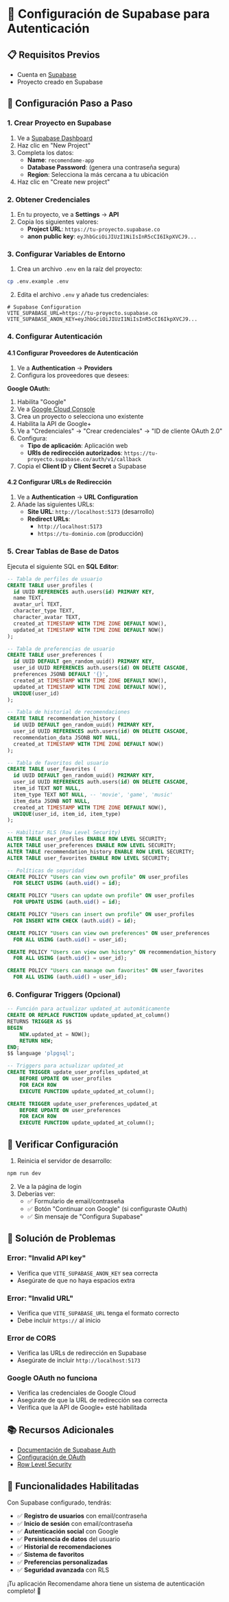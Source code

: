 # 🔐 Configuración de Supabase para Autenticación

## 📋 Requisitos Previos
- Cuenta en [Supabase](https://supabase.com)
- Proyecto creado en Supabase

## 🚀 Configuración Paso a Paso

### 1. Crear Proyecto en Supabase

1. Ve a [Supabase Dashboard](https://app.supabase.com)
2. Haz clic en "New Project"
3. Completa los datos:
   - **Name**: `recomendame-app`
   - **Database Password**: (genera una contraseña segura)
   - **Region**: Selecciona la más cercana a tu ubicación
4. Haz clic en "Create new project"

### 2. Obtener Credenciales

1. En tu proyecto, ve a **Settings** → **API**
2. Copia los siguientes valores:
   - **Project URL**: `https://tu-proyecto.supabase.co`
   - **anon public key**: `eyJhbGciOiJIUzI1NiIsInR5cCI6IkpXVCJ9...`

### 3. Configurar Variables de Entorno

1. Crea un archivo `.env` en la raíz del proyecto:
```bash
cp .env.example .env
```

2. Edita el archivo `.env` y añade tus credenciales:
```env
# Supabase Configuration
VITE_SUPABASE_URL=https://tu-proyecto.supabase.co
VITE_SUPABASE_ANON_KEY=eyJhbGciOiJIUzI1NiIsInR5cCI6IkpXVCJ9...
```

### 4. Configurar Autenticación

#### 4.1 Configurar Proveedores de Autenticación

1. Ve a **Authentication** → **Providers**
2. Configura los proveedores que desees:

**Google OAuth:**
1. Habilita "Google"
2. Ve a [Google Cloud Console](https://console.cloud.google.com)
3. Crea un proyecto o selecciona uno existente
4. Habilita la API de Google+
5. Ve a "Credenciales" → "Crear credenciales" → "ID de cliente OAuth 2.0"
6. Configura:
   - **Tipo de aplicación**: Aplicación web
   - **URIs de redirección autorizados**: `https://tu-proyecto.supabase.co/auth/v1/callback`
7. Copia el **Client ID** y **Client Secret** a Supabase

#### 4.2 Configurar URLs de Redirección

1. Ve a **Authentication** → **URL Configuration**
2. Añade las siguientes URLs:
   - **Site URL**: `http://localhost:5173` (desarrollo)
   - **Redirect URLs**: 
     - `http://localhost:5173`
     - `https://tu-dominio.com` (producción)

### 5. Crear Tablas de Base de Datos

Ejecuta el siguiente SQL en **SQL Editor**:

```sql
-- Tabla de perfiles de usuario
CREATE TABLE user_profiles (
  id UUID REFERENCES auth.users(id) PRIMARY KEY,
  name TEXT,
  avatar_url TEXT,
  character_type TEXT,
  character_avatar TEXT,
  created_at TIMESTAMP WITH TIME ZONE DEFAULT NOW(),
  updated_at TIMESTAMP WITH TIME ZONE DEFAULT NOW()
);

-- Tabla de preferencias de usuario
CREATE TABLE user_preferences (
  id UUID DEFAULT gen_random_uuid() PRIMARY KEY,
  user_id UUID REFERENCES auth.users(id) ON DELETE CASCADE,
  preferences JSONB DEFAULT '{}',
  created_at TIMESTAMP WITH TIME ZONE DEFAULT NOW(),
  updated_at TIMESTAMP WITH TIME ZONE DEFAULT NOW(),
  UNIQUE(user_id)
);

-- Tabla de historial de recomendaciones
CREATE TABLE recommendation_history (
  id UUID DEFAULT gen_random_uuid() PRIMARY KEY,
  user_id UUID REFERENCES auth.users(id) ON DELETE CASCADE,
  recommendation_data JSONB NOT NULL,
  created_at TIMESTAMP WITH TIME ZONE DEFAULT NOW()
);

-- Tabla de favoritos del usuario
CREATE TABLE user_favorites (
  id UUID DEFAULT gen_random_uuid() PRIMARY KEY,
  user_id UUID REFERENCES auth.users(id) ON DELETE CASCADE,
  item_id TEXT NOT NULL,
  item_type TEXT NOT NULL, -- 'movie', 'game', 'music'
  item_data JSONB NOT NULL,
  created_at TIMESTAMP WITH TIME ZONE DEFAULT NOW(),
  UNIQUE(user_id, item_id, item_type)
);

-- Habilitar RLS (Row Level Security)
ALTER TABLE user_profiles ENABLE ROW LEVEL SECURITY;
ALTER TABLE user_preferences ENABLE ROW LEVEL SECURITY;
ALTER TABLE recommendation_history ENABLE ROW LEVEL SECURITY;
ALTER TABLE user_favorites ENABLE ROW LEVEL SECURITY;

-- Políticas de seguridad
CREATE POLICY "Users can view own profile" ON user_profiles
  FOR SELECT USING (auth.uid() = id);

CREATE POLICY "Users can update own profile" ON user_profiles
  FOR UPDATE USING (auth.uid() = id);

CREATE POLICY "Users can insert own profile" ON user_profiles
  FOR INSERT WITH CHECK (auth.uid() = id);

CREATE POLICY "Users can view own preferences" ON user_preferences
  FOR ALL USING (auth.uid() = user_id);

CREATE POLICY "Users can view own history" ON recommendation_history
  FOR ALL USING (auth.uid() = user_id);

CREATE POLICY "Users can manage own favorites" ON user_favorites
  FOR ALL USING (auth.uid() = user_id);
```

### 6. Configurar Triggers (Opcional)

```sql
-- Función para actualizar updated_at automáticamente
CREATE OR REPLACE FUNCTION update_updated_at_column()
RETURNS TRIGGER AS $$
BEGIN
    NEW.updated_at = NOW();
    RETURN NEW;
END;
$$ language 'plpgsql';

-- Triggers para actualizar updated_at
CREATE TRIGGER update_user_profiles_updated_at
    BEFORE UPDATE ON user_profiles
    FOR EACH ROW
    EXECUTE FUNCTION update_updated_at_column();

CREATE TRIGGER update_user_preferences_updated_at
    BEFORE UPDATE ON user_preferences
    FOR EACH ROW
    EXECUTE FUNCTION update_updated_at_column();
```

## 🧪 Verificar Configuración

1. Reinicia el servidor de desarrollo:
```bash
npm run dev
```

2. Ve a la página de login
3. Deberías ver:
   - ✅ Formulario de email/contraseña
   - ✅ Botón "Continuar con Google" (si configuraste OAuth)
   - ✅ Sin mensaje de "Configura Supabase"

## 🔧 Solución de Problemas

### Error: "Invalid API key"
- Verifica que `VITE_SUPABASE_ANON_KEY` sea correcta
- Asegúrate de que no haya espacios extra

### Error: "Invalid URL"
- Verifica que `VITE_SUPABASE_URL` tenga el formato correcto
- Debe incluir `https://` al inicio

### Error de CORS
- Verifica las URLs de redirección en Supabase
- Asegúrate de incluir `http://localhost:5173`

### Google OAuth no funciona
- Verifica las credenciales de Google Cloud
- Asegúrate de que la URL de redirección sea correcta
- Verifica que la API de Google+ esté habilitada

## 📚 Recursos Adicionales

- [Documentación de Supabase Auth](https://supabase.com/docs/guides/auth)
- [Configuración de OAuth](https://supabase.com/docs/guides/auth/social-login)
- [Row Level Security](https://supabase.com/docs/guides/auth/row-level-security)

## 🎯 Funcionalidades Habilitadas

Con Supabase configurado, tendrás:

- ✅ **Registro de usuarios** con email/contraseña
- ✅ **Inicio de sesión** con email/contraseña
- ✅ **Autenticación social** con Google
- ✅ **Persistencia de datos** del usuario
- ✅ **Historial de recomendaciones**
- ✅ **Sistema de favoritos**
- ✅ **Preferencias personalizadas**
- ✅ **Seguridad avanzada** con RLS

¡Tu aplicación Recomendame ahora tiene un sistema de autenticación completo! 🚀